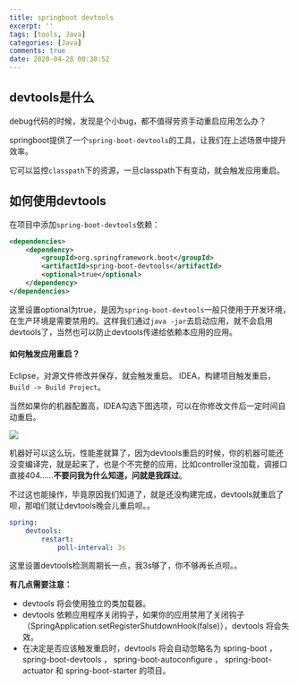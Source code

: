 ```yaml
---
title: springboot devtools
excerpt: ''
tags: [tools, Java]
categories: [Java]
comments: true
date: 2020-04-28 00:30:52
---
```


## devtools是什么

debug代码的时候，发现是个小bug，都不值得劳资手动重启应用怎么办？

springboot提供了一个`spring-boot-devtools`的工具，让我们在上述场景中提升效率。

它可以监控`classpath`下的资源，一旦classpath下有变动，就会触发应用重启。

## 如何使用devtools

在项目中添加`spring-boot-devtools`依赖：

```xml
<dependencies>
    <dependency>
        <groupId>org.springframework.boot</groupId>
        <artifactId>spring-boot-devtools</artifactId>
        <optional>true</optional>
    </dependency>
</dependencies>
```

这里设置optional为true，是因为`spring-boot-devtools`一般只使用于开发环境，在生产环境是需要禁用的。这样我们通过`java -jar`去启动应用，就不会启用devtools了，当然也可以防止devtools传递给依赖本应用的应用。

#### 如何触发应用重启？

Eclipse，对源文件修改并保存，就会触发重启。
IDEA，构建项目触发重启，`Build -> Build Project`。

当然如果你的机器配置高，IDEA勾选下图选项，可以在你修改文件后一定时间自动重启。

<img src="截屏2020-04-28下午6.51.22.png">

机器好可以这么玩，性能差就算了，因为devtools重启的时候，你的机器可能还没变编译完，就是起来了，也是个不完整的应用，比如controller没加载，调接口直接404……**不要问我为什么知道，问就是我踩过**。

不过这也能操作，毕竟原因我们知道了，就是还没构建完成，devtools就重启了呗，那咱们就让devtools晚会儿重启呗。。

```yml
spring:
    devtools:
        restart:
            poll-interval: 3s
```

这里设置devtools检测周期长一点，我3s够了，你不够再长点呗。。

**有几点需要注意：**
- devtools 将会使用独立的类加载器。
- devtools 依赖应用程序关闭钩子，如果你的应用禁用了关闭钩子（SpringApplication.setRegisterShutdownHook(false)），devtools 将会失效。
- 在决定是否应该触发重启时，devtools 将会自动忽略名为 spring-boot ， spring-boot-devtools ， spring-boot-autoconfigure ， spring-boot-actuator 和 spring-boot-starter 的项目。



